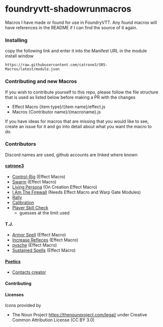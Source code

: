 # foundryvtt-shadowrunmacros
Macros I have made or found for use in FoundryVTT. Any found macros will have references in the README if I can find the source of it again.

### Installing
copy the following link and enter it into the Manifest URL in the module install window

```https://raw.githubusercontent.com/catrone3/SR5-Macros/latest/module.json```

### Contributing and new Macros
If you wish to contribute yourself to this repo, please follow the file structure that is used as listed below before making a PR with the changes
- Effect Macro
{item type}/{item name}/effect.js
- Macros
{Contributor name}/{macroname}.js

If you have ideas for macros that are missing that you would like to see, create an issue for it and go into detail about what you want the macro to do.

### Contributors
Discord names are used, github accounts are linked where known

#### [catrone3](https://github.com/catrone3)
- [Control-Rig](src/Effect-Macros/catrone3/Control-Rig.js) (Effect Macro)
- [Swarm](src/Effect-Macros/catrone3/Swarm.js) (Effect Macro)
- [Living Persona](src/Effect-Macros/catrone3/LivingPersona.js) (On Creation Effect Macro)
- [I Am The Firewall](src/Macros/catrone3/iamthefirewall.js) (Needs Effect Macro and Warp Gate Modules)
- [Rally](src/Macros/catrone3/rally.js)
- [Calibration](src/Macros/catrone3/calibrate.js)
- [Player Skill Check](src/Macros/catrone3/playersSkillcheck.js) 
    - guesses at the limit used 

#### T.J.
- [Armor Spell](src/Effect-Macros/TJonDiscord/ArmorSpell) (Effect Macro)
- [Increase Refleces](src/Effect-Macros/TJonDiscord/IncreaseReflexes) (Effect Macro)
- [pysche](src/Effect-Macros/TJonDiscord/psyche) (Effect Macro)
- [Sustained Spells](src/Effect-Macros/TJonDiscord/SustainedSpells) (Effect Macro)

#### [Poetics](https://github.com/ThePoetics)
- [Contacts creator](src/Macros/PoeticsonDiscord/contacts.js)


#### Contributing

#### Licenses
Icons provided by 
- The Noun Project https://thenounproject.com/legal/ under Creative Common Attribution License (CC BY 3.0)